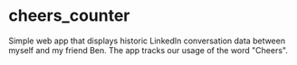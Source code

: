 # cheers_counter
Simple web app that displays historic LinkedIn conversation data between myself and my friend Ben. The app tracks our usage of the word "Cheers".
